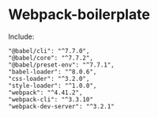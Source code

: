 ﻿# Webpack-boilerplate

Include:

    "@babel/cli": "^7.7.0",
    "@babel/core": "^7.7.2",
    "@babel/preset-env": "^7.7.1",
    "babel-loader": "^8.0.6",
    "css-loader": "^3.2.0",
    "style-loader": "^1.0.0",
    "webpack": "^4.41.2",
    "webpack-cli": "^3.3.10"
    "webpack-dev-server": "^3.2.1"
